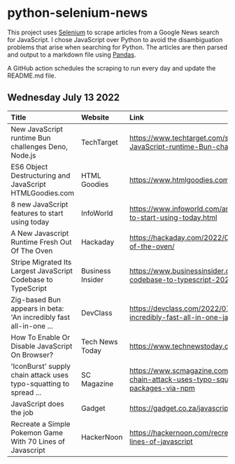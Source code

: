 # python-selenium-news

This project uses [Selenium](https://www.seleniumhq.org/) to scrape articles from a Google News search for JavaScript.
I chose JavaScript over Python to avoid the disambiguation problems that arise when searching for Python.
The articles are then parsed and output to a markdown file using [Pandas](https://pandas.pydata.org/).

A GitHub action schedules the scraping to run every day and update the README.md file.

## Wednesday July 13 2022


| Title                                                             | Website          | Link                                                                                                                                               |
|:------------------------------------------------------------------|:-----------------|:---------------------------------------------------------------------------------------------------------------------------------------------------|
| New JavaScript runtime Bun challenges Deno, Node.js               | TechTarget       | https://www.techtarget.com/searchsoftwarequality/news/252522622/New-JavaScript-runtime-Bun-challenges-Deno-Nodejs                                  |
| ES6 Object Destructuring and JavaScript  HTMLGoodies.com          | HTML Goodies     | https://www.htmlgoodies.com/javascript/es6-destructuring-javascript/                                                                               |
| 8 new JavaScript features to start using today                    | InfoWorld        | https://www.infoworld.com/article/3665748/8-new-javascript-features-to-start-using-today.html                                                      |
| A New Javascript Runtime Fresh Out Of The Oven                    | Hackaday         | https://hackaday.com/2022/07/08/a-new-javascript-runtime-fresh-out-of-the-oven/                                                                    |
| Stripe Migrated Its Largest JavaScript Codebase to TypeScript     | Business Insider | https://www.businessinsider.com/stripe-migrated-its-largest-javascript-codebase-to-typescript-2022-7                                               |
| Zig-based Bun appears in beta: 'An incredibly fast all-in-one ... | DevClass         | https://devclass.com/2022/07/06/zig-based-bun-appears-in-beta-an-incredibly-fast-all-in-one-javascript-runtime/                                    |
| How To Enable Or Disable JavaScript On Browser?                   | Tech News Today  | https://www.technewstoday.com/how-to-enable-disable-javascript/                                                                                    |
| 'IconBurst' supply chain attack uses typo-squatting to spread ... | SC Magazine      | https://www.scmagazine.com/news/third-party-risk/iconburst-supply-chain-attack-uses-typo-squatting-to-spread-malicious-javascript-packages-via-npm |
| JavaScript does the job                                           | Gadget           | https://gadget.co.za/javascript-does-the-job/                                                                                                      |
| Recreate a Simple Pokemon Game With 70 Lines of Javascript        | HackerNoon       | https://hackernoon.com/recreate-a-simple-pokemon-game-with-70-lines-of-javascript                                                                  |